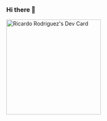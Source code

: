 ### Hi there 👋

<a href="https://app.daily.dev/manghi.dev">
  <img src="https://github.com/manghidev/manghidev/blob/master/devcard.svg" width="250" alt="Ricardo Rodriguez's Dev Card"/>
</a>

<!--
**IngRicardoRdz/IngRicardoRdz** is a ✨ _special_ ✨ repository because its `README.md` (this file) appears on your GitHub profile.

Here are some ideas to get you started:

- 🔭 I’m currently working on ...
- 🌱 I’m currently learning ...
- 👯 I’m looking to collaborate on ...
- 🤔 I’m looking for help with ...
- 💬 Ask me about ...
- 📫 How to reach me: ...
- 😄 Pronouns: ...
- ⚡ Fun fact: ...
-->
